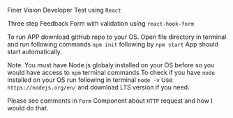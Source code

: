 Finer Vision Developer Test using `React`

Three step Feedback Form with validation using `react-hook-form`

To run APP download gitHub repo to your OS.
Open file directory in terminal and run following commands `npm init` following by `npm start`
App should start automatically.

Note. You must have Node.js globaly installed on your OS before so you would have access to `npm` terminal commands
To check if you have `node` installed on your OS run following in terminal `node -v`
Use `https://nodejs.org/en/` and download LTS version if you need.

Please see comments in `Form` Component about `HTTP` request and how I would do that.
